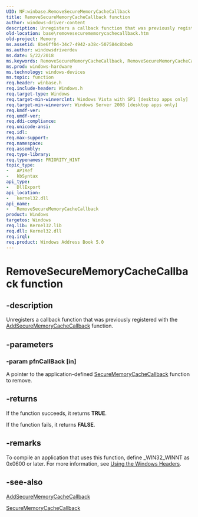 ```yaml
---
UID: NF:winbase.RemoveSecureMemoryCacheCallback
title: RemoveSecureMemoryCacheCallback function
author: windows-driver-content
description: Unregisters a callback function that was previously registered with the AddSecureMemoryCacheCallback function.
old-location: base\removesecurememorycachecallback.htm
old-project: Memory
ms.assetid: 8be6ff04-34c7-4942-a38c-507584c8bbeb
ms.author: windowsdriverdev
ms.date: 5/22/2018
ms.keywords: RemoveSecureMemoryCacheCallback, RemoveSecureMemoryCacheCallback function, base.removesecurememorycachecallback, winbase/RemoveSecureMemoryCacheCallback
ms.prod: windows-hardware
ms.technology: windows-devices
ms.topic: function
req.header: winbase.h
req.include-header: Windows.h
req.target-type: Windows
req.target-min-winverclnt: Windows Vista with SP1 [desktop apps only]
req.target-min-winversvr: Windows Server 2008 [desktop apps only]
req.kmdf-ver: 
req.umdf-ver: 
req.ddi-compliance: 
req.unicode-ansi: 
req.idl: 
req.max-support: 
req.namespace: 
req.assembly: 
req.type-library: 
req.typenames: PRIORITY_HINT
topic_type:
-	APIRef
-	kbSyntax
api_type:
-	DllExport
api_location:
-	kernel32.dll
api_name:
-	RemoveSecureMemoryCacheCallback
product: Windows
targetos: Windows
req.lib: Kernel32.lib
req.dll: Kernel32.dll
req.irql: 
req.product: Windows Address Book 5.0
---
```


# RemoveSecureMemoryCacheCallback function


## -description


Unregisters a callback function that was previously registered with the <a href="https://msdn.microsoft.com/6c89d6f3-182e-4b10-931c-8d55d603c9dc">AddSecureMemoryCacheCallback</a> function.


## -parameters




### -param pfnCallBack [in]

A pointer to the application-defined <a href="https://msdn.microsoft.com/abde4b6f-7cd8-4a4b-9b00-f035b2c29054">SecureMemoryCacheCallback</a> function to remove.


## -returns



If the function succeeds, it returns <b>TRUE</b>.

If the function fails, it returns <b>FALSE</b>.




## -remarks



To compile an application that uses this function, define _WIN32_WINNT as 0x0600 or later. For more information, see <a href="https://msdn.microsoft.com/a4def563-8ddc-4630-ae8a-86c07cf98374">Using the Windows Headers</a>.




## -see-also




<a href="https://msdn.microsoft.com/6c89d6f3-182e-4b10-931c-8d55d603c9dc">AddSecureMemoryCacheCallback</a>



<a href="https://msdn.microsoft.com/abde4b6f-7cd8-4a4b-9b00-f035b2c29054">SecureMemoryCacheCallback</a>
 

 

